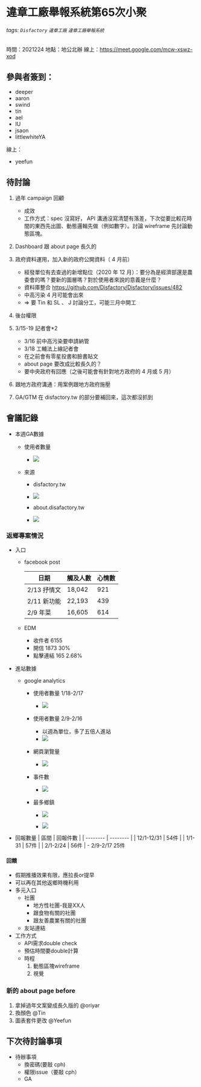 # 違章工廠舉報系統第65次小聚

###### tags: `Disfactory` `違章工廠` `違章工廠舉報系統`

時間：2021224
地點：地公北辦
線上：https://meet.google.com/mcw-xswz-xod

## 參與者簽到：

- deeper
- aaron
- swind
- tin
- ael
- IU
- jsaon
- littlewhiteYA

線上：
- yeefun

## 待討論
1. 過年 campaign 回顧
    - 成效
    - 工作方式：spec 沒寫好， API 溝通沒寫清楚有落差，下次從要比較花時間的東西先出圖、動態邏輯先做（例如數字）。討論 wireframe 先討論動態區塊。
3. Dashboard 跟 about page 長久的
4. 政府資料運用，加入新的政府公開資料（ 4 月前）
    - 經發單位有去查過的新增點位（2020 年 12 月）：要分為是經濟部還是農委會的嗎？要新的圖層嗎？對於使用者來說的意義是什麼？
    - 資料庫整合
https://github.com/Disfactory/Disfactory/issues/482
    - 中高污染 4 月可能會出來
    - => 要 Tin 和 SL 、 J 討論分工，可能三月中開工
    
5. 後台權限
6. 3/15-19 記者會*2
    - 3/16 前中高污染要申請納管
    - 3/18 工輔法上線記者會
    - 在之前會有零星投書和臉書貼文
    - about page 要改成比較長久的？
    - 要中央政府有回應（之後可能會有針對地方政府的 4 月或 5 月）

7. 跟地方政府溝通：用案例跟地方政府施壓
8. GA/GTM 在 disfactory.tw 的部分要補回來，這次都沒抓到


## 會議記錄
- 本週GA數據
    - 使用者數量
        - ![](https://s3-ap-northeast-1.amazonaws.com/g0v-hackmd-images/uploads/upload_3c37401514fa5bfadfcb7379e09e720f.png)


    - 來源
        - disfactory.tw
        - ![](https://s3-ap-northeast-1.amazonaws.com/g0v-hackmd-images/uploads/upload_dd1efee9abaeb6ff31a7ed0559353764.png)

        - about.disafactory.tw
        - ![](https://s3-ap-northeast-1.amazonaws.com/g0v-hackmd-images/uploads/upload_6a3e792c7d8a2e7854fb494a3ea3741d.png)


### 返鄉專案情況
- 入口
    - facebook post

        | 日期  | 觸及人數 | 心情數 |
        | ---- | -------- | ------ |
        | 2/13 抒情文 | 18,042   | 921    |
        | 2/11 新功能 | 22,193   | 439    |
        | 2/9 年菜  | 16,605   | 614    |

    - EDM
        - 收件者 6155
        - 開信   1873 30%
        - 點擊連結 165 2.68%
- 進站數據
    - google analytics
        - 使用者數量 1/18-2/17 
            - ![](https://s3-ap-northeast-1.amazonaws.com/g0v-hackmd-images/uploads/upload_3da8effa97e019466873d813d160174e.png)
        - 使用者數量 2/9-2/16 
            - 以週為單位，多了五倍人進站
            - ![](https://s3-ap-northeast-1.amazonaws.com/g0v-hackmd-images/uploads/upload_97915a05531a9c263067b5d53ba46aab.png)

        - 網頁瀏覽量
            - ![](https://s3-ap-northeast-1.amazonaws.com/g0v-hackmd-images/uploads/upload_527ce51dc96a1c94b76e9dda6d74c013.png)

        - 事件數
            - ![](https://s3-ap-northeast-1.amazonaws.com/g0v-hackmd-images/uploads/upload_f6cc043445d75d994c000616ae0d6814.png)

        - 最多鄉鎮
            - ![](https://s3-ap-northeast-1.amazonaws.com/g0v-hackmd-images/uploads/upload_c87d040bf6bdf69499a4d3752b636a68.png)

            - ![](https://s3-ap-northeast-1.amazonaws.com/g0v-hackmd-images/uploads/upload_7994f13576fc21005a6f05d3916c9255.png)



- 回報數量
    | 區間     | 回報件數 | 
    | -------- | -------- | 
    | 12/1-12/31 |  54件   |
    | 1/1-31   | 57件     | 
    | 2/1-2/24 | 56件     | 
            - 2/9-2/17 25件

#### 回饋
- 假期推播效果有限，應拉長or提早
- 可以再在其他返鄉時機利用
- 多元入口
    - 社團
        - 地方性社團-我是XX人
        - 跟食物有關的社團
        - 跟友善農業有關的社團
    - 友站連結
- 工作方式
    - API需求double check
    - 預估時間要double計算
    - 時程
        1. 動態區塊wireframe
        2. 視覺

### 新的 about page before 

1. 拿掉過年文案變成長久版的 @oriyar
2. 換顏色 @Tin
3. 圖表套件更改 @Yeefun

## 下次待討論事項

- 待辦事項
    - 換密碼(要敲 cph)
    - 權限issue（要敲 cph）
    - GA

